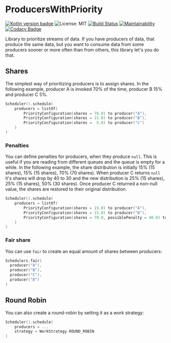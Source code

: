 # ProducersWithPriority
[![Kotlin version badge](https://img.shields.io/badge/kotlin-1.3-blue.svg)](https://kotlinlang.org/docs/reference/whatsnew13.html) 
![License: MIT](https://img.shields.io/badge/License-MIT-blue.svg)
[![Build Status](https://api.travis-ci.com/plastic-karma/ProducersWithPriority.svg?branch=mainline)](https://travis-ci.com/github/plastic-karma/ProducersWithPriority)
[![Maintainability](https://codeclimate.com/github/plastic-karma/ProducersWithPriority/badges/gpa.svg
)](https://codeclimate.com/github/plastic-karma/ProducersWithPriority/maintainability)
[![Codacy Badge](https://api.codacy.com/project/badge/Grade/542dbabd278e4f0d822908c18b2ebb4a)](https://app.codacy.com/gh/plastic-karma/ProducersWithPriority?utm_source=github.com&utm_medium=referral&utm_content=plastic-karma/ProducersWithPriority&utm_campaign=Badge_Grade)


Library to prioritize streams of data. If you have producers of data, that produce the same data, but you want to consume data from some producers sooner or more often than from others, this library let's you do that.

## Shares
The simplest way of prioritizing producers is to assign shares. In the following example, producer A is invoked 70% of the time, producer B 15% and producer C 5%.
```kotlin
Scheduler().schedule(
    producers = listOf(
        PriorityConfiguration(shares = 70.0) to producer("A"),
        PriorityConfiguration(shares = 15.0) to producer("B"),
        PriorityConfiguration(shares =  5.0) to producer("C")
    )
)
```

### Penalties
You can define penalties for producers, when they produce `null`. This is useful if you are reading from different queues and the queue is empty for a while. In the following example, the share distribution is initially 15% (15 shares), 15% (15 shares), 70% (70 shares). When producer C returns `null` it's shares will drop by 40 to 30 and the new distribution is 25% (15 shares), 25% (15 shares), 50% (30 shares). Once producer C returned a non-null value, the shares are restored to their original distribution.

```kotlin
Scheduler().schedule(
    producers = listOf(
        PriorityConfiguration(shares = 15.0) to producer("A"),
        PriorityConfiguration(shares = 15.0) to producer("B"),
        PriorityConfiguration(shares = 70.0, possiblePenalty = 40.0) to producer("C"),
    )
)
```

### Fair share
You can use `fair` to create an equal amount of shares between producers:
```kotlin
Schedulers.fair(
  producer("A"),
  producer("B"),
  producer("C"),
  producer("D")
)
```

## Round Robin
You can also create a round-robin by setting it as a work strategy:
```kotlin
Scheduler().schedule(
    producers = ...
    strategy = WorkStrategy.ROUND_ROBIN
)
```

